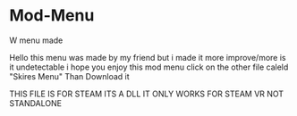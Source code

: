 # Mod-Menu
W menu made


Hello this menu was made by my friend but i made it more improve/more is it undetectable i hope you enjoy this mod menu click on the other file caleld "Skires Menu" Than Download it

THIS FILE IS FOR STEAM ITS A DLL IT ONLY WORKS FOR STEAM VR NOT STANDALONE

